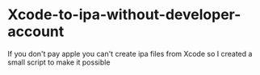 # Xcode-to-ipa-without-developer-account
If you don't pay apple you can't create ipa files from Xcode so I created a small script to make it possible
